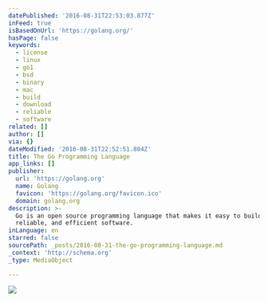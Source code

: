 ```yaml
---
datePublished: '2016-08-31T22:53:03.877Z'
inFeed: true
isBasedOnUrl: 'https://golang.org/'
hasPage: false
keywords:
  - license
  - linux
  - go1
  - bsd
  - binary
  - mac
  - build
  - download
  - reliable
  - software
related: []
author: []
via: {}
dateModified: '2016-08-31T22:52:51.804Z'
title: The Go Programming Language
app_links: []
publisher:
  url: 'https://golang.org'
  name: Golang
  favicon: 'https://golang.org/favicon.ico'
  domain: golang.org
description: >-
  Go is an open source programming language that makes it easy to build simple,
  reliable, and efficient software.
inLanguage: en
starred: false
sourcePath: _posts/2016-08-31-the-go-programming-language.md
_context: 'http://schema.org'
_type: MediaObject

---
```

![](https://the-grid-user-content.s3-us-west-2.amazonaws.com/44bb80f1-a56e-4709-a3af-d7d01c432a0d.png)